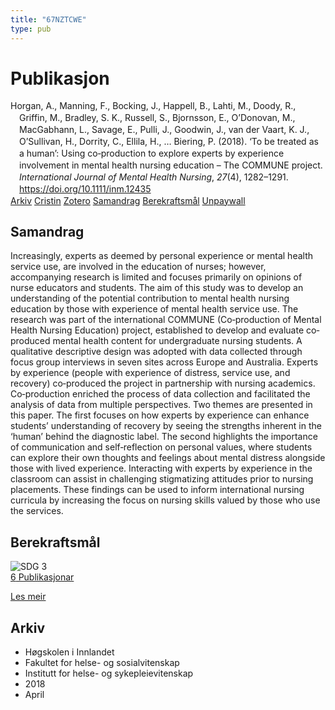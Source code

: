 ```yaml
---
title: "67NZTCWE"
type: pub
---
```

<h1>Publikasjon</h1>
<article id="csl-bib-container-67NZTCWE" class="csl-bib-container">
  <div class="csl-bib-body" style="line-height: 1.35; padding-left: 1em; text-indent:-1em;">
  <div class="csl-entry">Horgan, A., Manning, F., Bocking, J., Happell, B., Lahti, M., Doody, R., Griffin, M., Bradley, S. K., Russell, S., Bjornsson, E., O&#x2019;Donovan, M., MacGabhann, L., Savage, E., Pulli, J., Goodwin, J., van der Vaart, K. J., O&#x2019;Sullivan, H., Dorrity, C., Ellila, H., &#x2026; Biering, P. (2018). &#x2018;To be treated as a human&#x2019;: Using co&#x2010;production to explore experts by experience involvement in mental health nursing education &#x2013; The COMMUNE project. <i>International Journal of Mental Health Nursing</i>, <i>27</i>(4), 1282&#x2013;1291. <a href="https://doi.org/10.1111/inm.12435">https://doi.org/10.1111/inm.12435</a></div>
</div>
  <div class="csl-bib-buttons">
    <a href="#taxonomy-article-67NZTCWE" class="csl-bib-button">Arkiv</a>
    <a href="https://app.cristin.no/results/show.jsf?id=1578751" alt="Cristin URL" class="csl-bib-button">Cristin</a>
    <a href="http://zotero.org/groups/5402882/items/67NZTCWE" alt="Zotero URL" class="csl-bib-button">Zotero</a>
    <a href="#abstract-article-67NZTCWE" class="csl-bib-button">Samandrag</a>
    <a href="#sdg-article-67NZTCWE" class="csl-bib-button">Berekraftsmål</a>
    <a href="https://onlinelibrary.wiley.com/doi/pdfdirect/10.1111/inm.12435" class="csl-bib-button">Unpaywall</a>
  </div>
  <div id="csl-bib-meta-container-67NZTCWE"></div>
</article>
<div id="csl-bib-meta-67NZTCWE" class="csl-bib-meta">
  <article id="abstract-article-67NZTCWE" class="abstract-article">
    <h1>Samandrag</h1>
    Increasingly, experts as deemed by personal experience or mental health service use, are involved in the education of nurses; however, accompanying research is limited and focuses primarily on opinions of nurse educators and students. The aim of this study was to develop an understanding of the potential contribution to mental health nursing education by those with experience of mental health service use. The research was part of the international COMMUNE (Co‐production of Mental Health Nursing Education) project, established to develop and evaluate co‐produced mental health content for undergraduate nursing students. A qualitative descriptive design was adopted with data collected through focus group interviews in seven sites across Europe and Australia. Experts by experience (people with experience of distress, service use, and recovery) co‐produced the project in partnership with nursing academics. Co‐production enriched the process of data collection and facilitated the analysis of data from multiple perspectives. Two themes are presented in this paper. The first focuses on how experts by experience can enhance students’ understanding of recovery by seeing the strengths inherent in the ‘human’ behind the diagnostic label. The second highlights the importance of communication and self‐reflection on personal values, where students can explore their own thoughts and feelings about mental distress alongside those with lived experience. Interacting with experts by experience in the classroom can assist in challenging stigmatizing attitudes prior to nursing placements. These findings can be used to inform international nursing curricula by increasing the focus on nursing skills valued by those who use the services.
  </article>
  <article id="sdg-article-67NZTCWE" class="sdg-article">
    <h1>Berekraftsmål</h1>
    <div class="sdg-container"><div id="sdg3" class="sdg"> <img src="{{< params subfolder >}}images/sdg/sdg03_no.png" class="image" alt="SDG 3"> <div class="sdg-overlay"> <a href="{{< params subfolder >}}no/archive/?sdg=3#archive" class="sdg-publication-count"><span>6</span> Publikasjonar</a> <p><a href="NA" class="sdg-read-more">Les meir</a></p> </div> </div></div>
  </article>
  <article id="taxonomy-article-67NZTCWE" class="taxonomy-article">
    <h1>Arkiv</h1>
    <ul>
      <li>Høgskolen i Innlandet</li>
      <li>Fakultet for helse- og sosialvitenskap</li>
      <li>Institutt for helse- og sykepleievitenskap</li>
      <li>2018</li>
      <li>April</li>
    </ul>
  </article>
</div>
